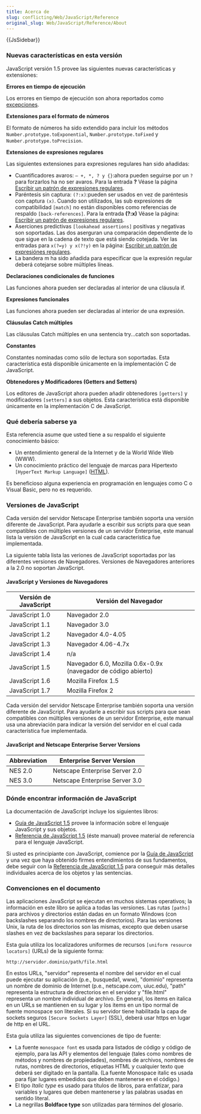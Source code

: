 ```yaml
---
title: Acerca de
slug: conflicting/Web/JavaScript/Reference
original_slug: Web/JavaScript/Reference/About
---
```


{{JsSidebar}}

### Nuevas características en esta versión

JavaScript versión 1.5 provee las siguientes nuevas características y extensiones:

**Errores en tiempo de ejecución**

Los errores en tiempo de ejecución son ahora reportados como [excepciones](/es/Guía_JavaScript_1.5/Sentencias_de_manejo_de_excepciones).

**Extensiones para el formato de números**

El formato de números ha sido extendido para incluir los métodos `Number.prototype.toExponential`, `Number.prototype.toFixed` y `Number.prototype.toPrecision`.

**Extensiones de expresiones regulares**

Las siguientes extensiones para expresiones regulares han sido añadidas:

- Cuantificadores avaros: `— +, *, ? y {}`:ahora pueden seguirse por un `?` para forzarlos ha no ser avaros. Para la entrada **?** Véase la página [Escribir un patrón de expresiones regulares](/es/Guía_JavaScript_1.5/Escribir_un_patrón_de_expresión_regular#Uso_de_caracteres_especiales).
- Paréntesis sin captura: `(?:x)`:pueden ser usados en vez de paréntesis con captura `(x)`. Cuando son utilizados, las sub expresiones de compatibilidad `[match]` no están disponibles como referencias de respaldo `[back-references]`. Para la entrada **(?:x)** Véase la página: [Escribir un patrón de expresiones regulares](/es/Guía_JavaScript_1.5/Escribir_un_patrón_de_expresión_regular#Uso_de_caracteres_especiales).
- Aserciones predictivas `[lookahead assertions]` positivas y negativas son soportadas. Las dos aserguran una comparación dependiente de lo que sigue en la cadena de texto que está siendo cotejada. Ver las entradas para `x(?=y) y x(?!y)` en la página: [Escribir un patrón de expresiónes regulares](/es/Guía_JavaScript_1.5/Escribir_un_patrón_de_expresión_regular#Uso_de_caracteres_especiales).
- La bandera m ha sido añadida para especificar que la expresión regular deberá cotejarse sobre múltiples líneas.

**Declaraciones condicionales de funciones**

Las funciones ahora pueden ser declaradas al interior de una cláusula if.

**Expresiones funcionales**

Las funciones ahora pueden ser declaradas al interior de una expresión.

**Cláusulas Catch múltiples**

Las cláusulas Catch múltiples en una sentencia try...catch son soportadas.

**Constantes**

Constantes nominadas como sólo de lectura son soportadas. Esta característica está disponible únicamente en la implementación C de JavaScript.

**Obtenedores y Modificadores (Getters and Setters)**

Los editores de JavaScript ahora pueden añadir obtenedores `[getters]` y modificadores `[setters]` a sus objetos. Esta característica está disponible únicamente en la implementación C de JavaScript.

### Qué debería saberse ya

Esta referencia asume que usted tiene a su respaldo el siguiente conocimiento básico:

- Un entendimiento general de la Internet y de la World Wide Web (WWW).
- Un conocimiento práctico del lenguaje de marcas para Hipertexto `[HyperText Markup Language]` ([HTML](/es/docs/Web/HTML)).

Es beneficioso alguna experiencia en programación en lenguajes como C o Visual Basic, pero no es requerido.

### Versiones de JavaScript

Cada versión del servidor Netscape Enterprise también soporta una versión diferente de JavaScript. Para ayudarle a escribir sus scripts para que sean compatibles con múltiples versiones de un servidor Enterprise, este manual lista la versión de JavaScript en la cual cada característica fue implementada.

La siguiente tabla lista las veriones de JavaScript soportadas por las diferentes versiones de Navegadores. Versiones de Navegadores anteriores a la 2.0 no soportan JavaScript.

#### JavaScript y Versiones de Navegadores

| Versión de JavaScript | Versión del Navegador                                        |
| --------------------- | ------------------------------------------------------------ |
| JavaScript 1.0        | Navegador 2.0                                                |
| JavaScript 1.1        | Navegador 3.0                                                |
| JavaScript 1.2        | Navegador 4.0-4.05                                           |
| JavaScript 1.3        | Navegador 4.06-4.7x                                          |
| JavaScript 1.4        | n/a                                                          |
| JavaScript 1.5        | Navegador 6.0, Mozilla 0.6x-0.9x (navegador de código abierto) |
| JavaScript 1.6        | Mozilla Firefox 1.5                                          |
| JavaScript 1.7        | Mozilla Firefox 2                                            |

Cada versión del servidor Netscape Enterprise también soporta una versión diferente de JavaScript. Para ayudarle a escribir sus scripts para que sean compatibles con múltiples versiones de un servidor Enterprise, este manual usa una abreviación para indicar la versión del servidor en el cual cada característica fue implementada.

#### JavaScript and Netscape Enterprise Server Versions

| Abbreviation | Enterprise Server Version      |
| ------------ | ------------------------------ |
| NES 2.0      | Netscape Enterprise Server 2.0 |
| NES 3.0      | Netscape Enterprise Server 3.0 |

### Dónde encontrar información de JavaScript

La documentación de JavaScript incluye los siguientes libros:

- [Guía de JavaScript 1.5](/es/Guía_JavaScript_1.5) provee la información sobre el lenguaje JavaScript y sus objetos.
- [Referencia de JavaScript 1.5](/es/Referencia_de_JavaScript_1.5) (éste manual) provee material de referencia para el lenguaje JavaScript.

Si usted es principiante con JavaScript, comience por la [Guía de JavaScript](/es/Guía_JavaScript_1.5) y una vez que haya obtenido firmes entendimientos de sus fundamentos, debe seguir con la [Referencia de JavaScript 1.5](/es/Referencia_de_JavaScript_1.5) para conseguir más detalles individuales acerca de los objetos y las sentencias.

### Convenciones en el documento

Las aplicaciones JavaScript se ejecutan en muchos sistemas operativos; la información en este libro se aplica a todas las versiones. Las rutas `[paths]` para archivos y directorios están dadas en un formato Windows (con backslashes separando los nombres de directorios). Para las versiones Unix, la ruta de los directorios son las mismas, excepto que deben usarse slashes en vez de backslashes para separar los directorios.

Esta guía utiliza los localizadores uniformes de recursos `[uniform resource locators]` (URLs) de la siguiente forma:

`http://servidor.dominio/path/file.html`

En estos URLs, "servidor" representa el nombre del servidor en el cual puede ejecutar su aplicación (p.e., busqueda1, www), "dominio" representa un nombre de dominio de Internet (p.e., netscape.com, uiuc.edu), "path" representa la estructura de directorios en el servidor y "file.html" representa un nombre individual de archivo. En general, los items en italica en un URLs se mantienen en su lugar y los items en un tipo normal de fuente monospace son literales. Si su servidor tiene habilitada la capa de sockets seguros `[Secure Sockets Layer]` (SSL), deberá usar https en lugar de http en el URL.

Esta guía utiliza las siguientes convenciones de tipo de fuente:

- La fuente `monospace font` es usada para listados de código y código de ejemplo, para las API y elementos del lenguaje (tales como nombres de métodos y nombres de propiedades), nombres de archivos, nombres de rutas, nombres de directorios, etiquetas HTML y cualquier texto que deberá ser digitado en la pantalla. (La fuente Monospace italic es usada para fijar lugares embedidos que deben mantenerse en el código.)
- El tipo _Italic type_ es usado para títulos de libros, para enfatizar, para variables y lugares que deben mantenerse y las palabras usadas en sentido literal.
- La negrillas **Boldface type** son utilizadas para términos del glosario.
